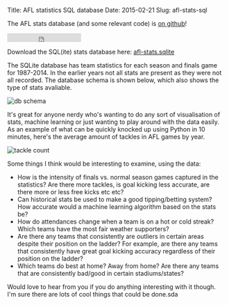Title: AFL statistics SQL database
Date: 2015-02-21
Slug: afl-stats-sql

The AFL stats database (and some relevant code) is [on github](https://github.com/samvrlewis/afl-stats-database)!
<iframe src="https://ghbtns.com/github-btn.html?user=samvrlewis&repo=afl-stats-database&type=star&count=true" frameborder="0" scrolling="0" width="170px" height="20px"></iframe>

Download the SQL(ite) stats database here: [afl-stats.sqlite](https://github.com/samvrlewis/afl-stats-database/raw/master/afl-stats.sqlite)

The SQLite database has team statistics for each season and finals game for 1987-2014. In the earlier years not all stats are present as they were not all recorded. The database schema is shown below, which also shows the type of stats avaliable. 

![db schema](https://raw.githubusercontent.com/samvrlewis/afl-stats-database/master/schema.png)

It's great for anyone nerdy who's wanting to do any sort of visualisation of stats, machine learning or just wanting to play around with the data easily. As an example of what can be quickly knocked up using Python in 10 minutes, here's the average amount of tackles in AFL games by year. 

![tackle count](https://i.imgur.com/slv32nI.png)

Some things I think would be interesting to examine, using the data:

- How is the intensity of finals vs. normal season games captured in the statistics? Are there more tackles, is goal kicking less accurate, are there more or less free kicks etc etc?
- Can historical stats be used to make a good tipping/betting system? How accurate would a machine learning algorithm based on the stats be?
- How do attendances change when a team is on a hot or cold streak? Which teams have the most fair weather supporters?
- Are there any teams that consistently are outliers in certain areas despite their position on the ladder? For example, are there any teams that consistently have great goal kicking accuracy regardless of their position on the ladder?
- Which teams do best at home? Away from home? Are there any teams that are consistently bad/good in certain stadiums/states?

Would love to hear from you if you do anything interesting with it though. I'm sure there are lots of cool things that could be done.sda
